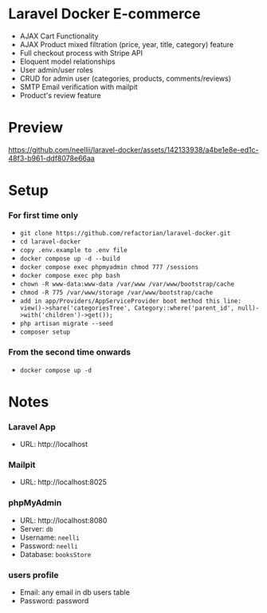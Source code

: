 # Laravel Docker E-commerce

-   AJAX Cart Functionality
-   AJAX Product mixed filtration (price, year, title, category) feature
-   Full checkout process with Stripe API
-   Eloquent model relationships
-   User admin/user roles
-   CRUD for admin user (categories, products, comments/reviews)
-   SMTP Email verification with mailpit
-   Product's review feature

# Preview
https://github.com/neellii/laravel-docker/assets/142133938/a4be1e8e-ed1c-48f3-b961-ddf8078e66aa

# Setup

### For first time only

-   `git clone https://github.com/refactorian/laravel-docker.git`
-   `cd laravel-docker`
-   `copy .env.example to .env file`
-   `docker compose up -d --build`
-   `docker compose exec phpmyadmin chmod 777 /sessions`
-   `docker compose exec php bash`
-   `chown -R www-data:www-data /var/www /var/www/bootstrap/cache`
-   `chmod -R 775 /var/www/storage /var/www/bootstrap/cache`
-   `add in app/Providers/AppServiceProvider boot method this line: view()->share('categoriesTree', Category::where('parent_id', null)->with('children')->get());`
-   `php artisan migrate --seed`
-   `composer setup`

### From the second time onwards

-   `docker compose up -d`

# Notes

### Laravel App

-   URL: http://localhost

### Mailpit

-   URL: http://localhost:8025

### phpMyAdmin

-   URL: http://localhost:8080
-   Server: `db`
-   Username: `neelli`
-   Password: `neelli`
-   Database: `booksStore`

### users profile

-   Email: any email in db users table
-   Password: password
